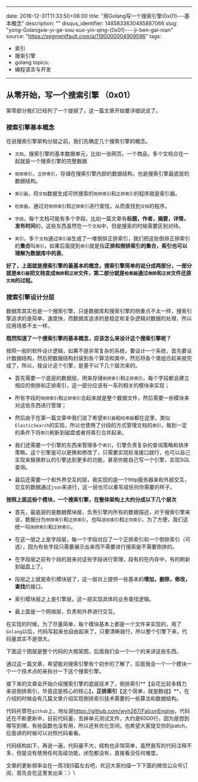 
---
date: 2016-12-31T11:33:50+08:00
title: "用Golang写一个搜索引擎(0x01)---基本概念"
description: ""
disqus_identifier: 1485833630485887066
slug: "yong-Golangxie-yi-ge-sou-suo-yin-qing-(0x01)----ji-ben-gai-nian"
source: "https://segmentfault.com/a/1190000004909596"
tags: 
- 索引 
- 搜索引擎 
- golang 
topics:
- 编程语言与开发
---

从零开始，写一个搜索引擎 （0x01）
---------------------------------

第零部分我们已经列了一个提纲了，这一篇文章开始要详细说说了。

### 搜索引擎基本概念

在说搜索引擎架构分层之前，我们先确定几个搜索引擎的概念。

-   `文档`，搜索引擎的基本数据单元，比如一张网页，一个商品，多个文档合在一起就是一个搜索引擎的完整数据

-   `倒排索引`，`正排索引`，存储在搜索引擎内部的数据结构，也是搜索引擎最底层的数据结构。

-   `索引器`，将`文档`数据生成可供搜索的`倒排索引`和`正排索引`的程序就是索引器。

-   `检索器`，通过对`倒排索引`和`正排索引`进行查找，从而查找到`文档`的程序。

-   `字段`，每个文档可能有多个字段，比如一篇文章有**标题，作者，摘要，详情，发布时间**的，这些东西虽然在一个`文档`中，但是搜索的时候需要区别对待。

-   `索引`，多个`文档`通过`索引器`生成了一堆倒排正排索引，我们把这些倒排正排索引的**集合**叫`索引`，如果后面提到`索引`就是指**正排和倒排索引的集合，索引也可以理解为数据库中的表**。

**好了，上面就是搜索引擎的最基本的概念，搜索引擎简单的说分成两部分，一部分就是`索引器`把文档变成`倒排`和`正排`文件，第二部分就是`检索器`通过`倒排`和`正排`文件还原`文档`的过程。**

### 搜索引擎设计分层

数据库其实也是一个搜索引擎，只是数据库和搜索引擎的侧重点不太一样，搜索引擎追求的是简单，速度快，而数据库追求的是稳定和复杂逻辑对数据的处理，所以应用场景不太一样。

**既然知道了一个搜索引擎的基本概念，应该怎么来设计这个搜索引擎呢？**

按照一般的软件设计逻辑，如果不是非常复杂的系统，要设计一个系统，首先要设计数据结构，然后把数据结构封装到各个算法和类中，然后将各个类组合起来就完成了，所以，我设计这个引擎，是基于以下几个层次来的。

-   首先需要一个底层的数据层，用来存储`倒排索引`和`正排索引`，每个字段都会建立相应的倒排和正排索引，这一部分应该有一系列相关的模块来实现；

-   所有字段的`倒排索引`和`正排索引`合起来就是整个数据文件，然后需要一些模块来对这些东西进行管理；

-   然后由于在第一篇文章中我们说了希望`索引器`和`检索器`都在这里，类似`ElasticSearch`的实现，所以也使用了分段的方式管理文档的`索引`，每到一定的条件下将`索引`刷新到磁盘或者将索引合并起来。

-   我们还需要一个引擎的东西来管理多个`索引`，引擎负责复杂的查询策略和排序策略，这个引擎是可以更换和修改了，只需要实现标准接口就行，也可以自己实现来替换默认的引擎达到更多的功能，甚至你能自己写一个引擎，实现SQL查询。

-   最后还需要一个和外界交互的层，我实现的是一个http服务器来和外部交互，交互的数据通过`json`来进行，这一层也可以重写成任何你需要的样子。

**按照上面这些个模块，一个搜索引擎，在整体架构上大约分成以下几个层次**

-   首先，最底层的是数据模块层，负责引擎内所有的数据描述，对于搜索引擎来说，数据分为`倒排索引`和`正排索引`，也叫`逆向索引`和`正向索引`，为了方便，我们这统一叫`倒排索引`和`正排索引`。

-   在这一层之上是字段层，每一个字段对应了一个正排索引和一个倒排索引（可选），因为有些字段只需要展示出来而不需要进行搜索是不需要倒排的。

-   在字段层之前有个段的层来对这些字段进行管理，段有的在内存中，有的刷新到磁盘上了。

-   段层之上就是索引模块层了，这一层对上提供一些基本的**增加，删除，修改，查找**的接口。

-   索引模块层之上是引擎层，这一层实现具体的业务查找逻辑。

-   最上面是一个网络层，负责和外界进行交互。

在实现的时候，为了尽量简单，每个模块基本上都是一个文件来实现的，用了`Golang`以后，代码写起来也自由起来了，只要清晰就行，所以整个引擎下来，代码量其实不是很大。

下面这个图就是整个代码的大框架图，后面我们会一个一个的来讲这些东西。

通过这一篇文章，希望能对搜索引擎有个初步的了解了，后面我会一个一个模块一个一个技术点的来拆分一下这个搜索引擎。

接下来的文章会开始介绍搜索引擎的底层技术了，倒排索引**【会花比较多精力来说倒排索引，毕竟这是核心的核心】**，正排索引**【这个简单，就是数组】**，在介绍的时候会有几篇文章介绍实现倒排索引技术需要的一些算法和数据结构。

代码托管在`github`上，地址是<https://github.com/wyh267/FalconEngine>，代码还在不断更新中，目前代码量，去掉单元测试文件，大约是6000行，因为是想到哪写到哪，有些函数也没有用，所以还有优化空间，也希望大家提交你的patch，后面讲的时候可以对照代码看看。

代码结构如下，再说一遍，代码量不大，结构也非常简单，虽然我写的代码注释不多，但是没有使用任何高级功能，闭包都没有，直接看没任何难度。

文章的更新频率会在一周3到5篇左右吧，欢迎大家扫描一下下面的微信公众号订阅，首先会在这里发出来：）\


